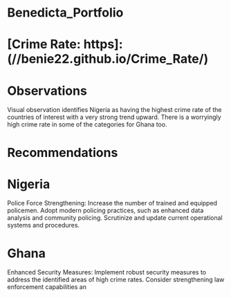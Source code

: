 # Benedicta_Portfolio
# [Crime Rate: https]:(//benie22.github.io/Crime_Rate/)

# Observations

Visual observation identifies Nigeria as having the highest crime rate of the countries of interest with a very strong trend upward.
There is a worryingly high crime rate in some of the categories for Ghana too.

# Recommendations

# Nigeria
Police Force Strengthening:
Increase the number of trained and equipped policemen.
Adopt modern policing practices, such as enhanced data analysis and community policing.
Scrutinize and update current operational systems and procedures.

# Ghana
Enhanced Security Measures:
Implement robust security measures to address the identified areas of high crime rates.
Consider strengthening law enforcement capabilities an
